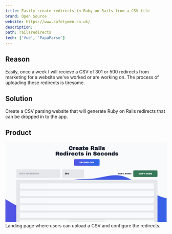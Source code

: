 ```yaml
---
title: Easily create redirects in Ruby on Rails from a CSV file
brand: Open Source
website: https://www.safetymen.co.uk/
description:
path: railsredirects
tech: ['Vue', 'PapaParse']
---
```


## Reason

Easily, once a week I will recieve a CSV of 301 or 500 redirects from marketing for a website we've worked or are working on. The process of uploading these redirects is tiresome.

## Solution

Create a CSV parsing website that will generate Ruby on Rails redirects that can be dropped in to the app.

## Product

![Home](../images/railsredirects/landing.png)
Landing page where users can upload a CSV and configure the redirects.
